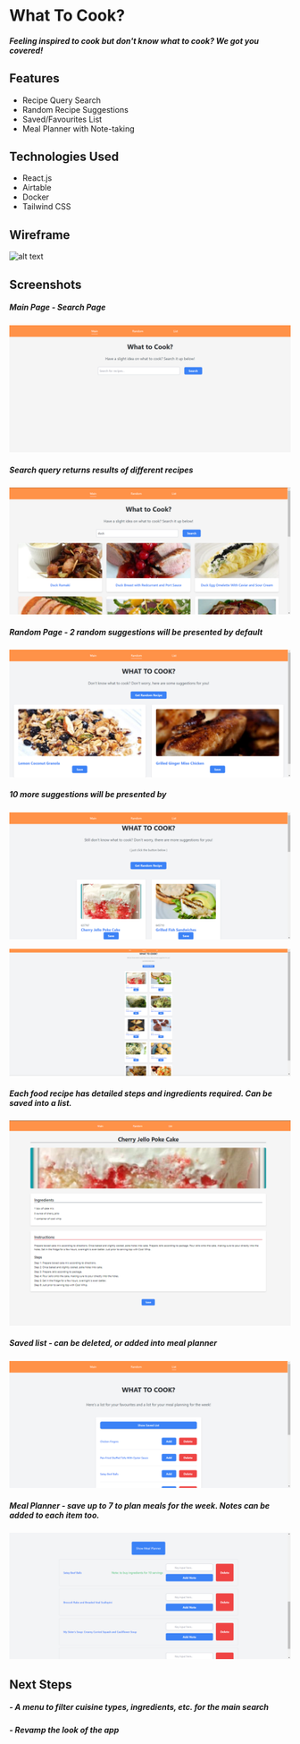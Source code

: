 # What To Cook?
##### Feeling inspired to cook but don't know what to cook? We got you covered!

## Features
- Recipe Query Search
- Random Recipe Suggestions
- Saved/Favourites List
- Meal Planner with Note-taking


## Technologies Used
- React.js
- Airtable
- Docker
- Tailwind CSS


## Wireframe
![alt text](https://trello.com/1/cards/65f8f4146580ae665ec6b37e/attachments/65f8f4812c4d2df6b15bf6b4/previews/65f8f4822c4d2df6b15bf704/download/image.png)



## Screenshots

##### Main Page - Search Page
![alt text](https://github.com/limcw20/what-to-cook/blob/main/screenshots/Main-Page.png?raw=true)

##### Search query returns results of different recipes
![alt text](https://github.com/limcw20/what-to-cook/blob/main/screenshots/Main-Page-Search.png?raw=true)

##### Random Page - 2 random suggestions will be presented by default
![alt text](https://github.com/limcw20/what-to-cook/blob/main/screenshots/Random-Page.png?raw=true)

##### 10 more suggestions will be presented by 
![alt text](https://github.com/limcw20/what-to-cook/blob/main/screenshots/Random-Click.png?raw=true)

![alt text](https://github.com/limcw20/what-to-cook/blob/main/screenshots/Random-Click-Zoomed-Out.png?raw=true)

##### Each food recipe has detailed steps and ingredients required. Can be saved into a list.
![alt text](https://github.com/limcw20/what-to-cook/blob/main/screenshots/Recipe-Details.png?raw=true)

##### Saved list - can be deleted, or added into meal planner
![alt text](https://github.com/limcw20/what-to-cook/blob/main/screenshots/Saved-List.png?raw=true)

##### Meal Planner - save up to 7 to plan meals for the week. Notes can be added to each item too.
![alt text](https://github.com/limcw20/what-to-cook/blob/main/screenshots/Meal-Planner.png?raw=true)



## Next Steps

##### - A menu to filter cuisine types, ingredients, etc. for the main search
##### - Revamp the look of the app
